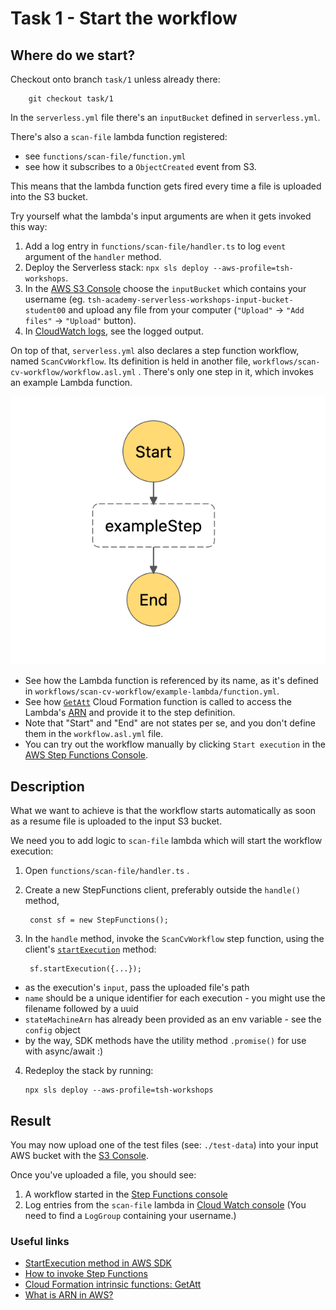 # Task 1 - Start the workflow

## Where do we start?
Checkout onto branch `task/1` unless already there:
        
        git checkout task/1

In the `serverless.yml` file there's an `inputBucket` defined in `serverless.yml`.

There's also a `scan-file` lambda function registered:
* see `functions/scan-file/function.yml` 
* see how it subscribes to a `ObjectCreated` event from S3.

This means that the lambda function gets fired every time a file is uploaded into the S3 bucket.

Try yourself what the lambda's input arguments are when it gets invoked this way:
1. Add a log entry in `functions/scan-file/handler.ts` to log `event` argument of the `handler` method.
2. Deploy the Serverless stack: `npx sls deploy --aws-profile=tsh-workshops`.
3. In the [AWS S3 Console](https://s3.console.aws.amazon.com/s3/buckets?region=eu-west-1) choose the `inputBucket` which contains your username (eg. `tsh-academy-serverless-workshops-input-bucket-student00` and upload any file from your computer (`"Upload"` -> `"Add files"` -> `"Upload"` button).
4. In [CloudWatch logs](https://eu-west-1.console.aws.amazon.com/cloudwatch), see the logged output.

On top of that, `serverless.yml` also declares a step function workflow, named `ScanCvWorkflow`. Its definition is held in another file, `workflows/scan-cv-workflow/workflow.asl.yml` . There's only one step in it, which invokes an example Lambda function.

<img src="../data/task-1-result.png"/>

* See how the Lambda function is referenced by its name, as it's defined in `workflows/scan-cv-workflow/example-lambda/function.yml`. 
* See how [`GetAtt`](https://docs.aws.amazon.com/AWSCloudFormation/latest/UserGuide/intrinsic-function-reference-getatt.html) Cloud Formation function is called to access the Lambda's [ARN](https://docs.aws.amazon.com/general/latest/gr/aws-arns-and-namespaces.html) and provide it to the step definition.
* Note that "Start" and "End" are not states per se, and you don't define them in the `workflow.asl.yml` file.
* You can try out the workflow manually by clicking `Start execution` in the [AWS Step Functions Console](https://eu-west-1.console.aws.amazon.com/states/home?region=eu-west-1#/statemachines).

## Description
What we want to achieve is that the workflow starts automatically as soon as a resume file is uploaded to the input S3 bucket.

We need you to add logic to `scan-file` lambda which will start the workflow execution:

1. Open `functions/scan-file/handler.ts` .
2. Create a new StepFunctions client, preferably outside the `handle()` method,

        const sf = new StepFunctions(); 

3. In the `handle` method, invoke the `ScanCvWorkflow` step function, using the client's [`startExecution`](https://docs.aws.amazon.com/step-functions/latest/apireference/API_StartExecution.html) method:

        sf.startExecution({...});

* as the execution's `input`, pass the uploaded file's path
* `name` should be a unique identifier for each execution - you might use the filename followed by a uuid
* `stateMachineArn` has already been provided as an env variable - see the `config` object
* by the way, SDK methods have the utility method `.promise()` for use with async/await :)

4.  Redeploy the stack by running:
   
        npx sls deploy --aws-profile=tsh-workshops

## Result
You may now upload one of the test files (see: `./test-data`) into your input AWS bucket with the [S3 Console](https://s3.console.aws.amazon.com/s3/home?region=eu-west-1). 

Once you've uploaded a file, you should see:
1. A workflow started in the [Step Functions console](https://eu-west-1.console.aws.amazon.com/states/home?region=eu-west-1#/statemachines)
2. Log entries from the `scan-file` lambda in [Cloud Watch console](https://eu-west-1.console.aws.amazon.com/cloudwatch/home?region=eu-west-1#) (You need to find a `LogGroup` containing your username.)

### Useful links
- [StartExecution method in AWS SDK](https://docs.aws.amazon.com/step-functions/latest/apireference/API_StartExecution.html)
- [How to invoke Step Functions](https://docs.aws.amazon.com/step-functions/latest/dg/concepts-invoke-sfn.html)
- [Cloud Formation intrinsic functions: GetAtt](https://docs.aws.amazon.com/AWSCloudFormation/latest/UserGuide/intrinsic-function-reference-getatt.html)
- [What is ARN in AWS?](https://docs.aws.amazon.com/general/latest/gr/aws-arns-and-namespaces.html)
  
